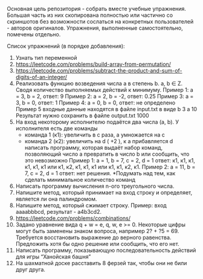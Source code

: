 Основная цель репозитория - собрать вместе учебные упражнения. Большая часть из них скопирована полностью или частично со скриншотов без возможности сослаться на конкретных пользователей - авторов оригиналов. Упражнения, выполненные самостоятельно, помечены отдельно.

Список упражнений (в порядке добавления):
1. Узнать тип переменной
2. https://leetcode.com/problems/build-array-from-permutation/
3. https://leetcode.com/problems/subtract-the-product-and-sum-of-digits-of-an-integer/
4. Реализовать функцию возведения числа а в степень b. a, b ∈ Z. Сводя количество выполняемых действий к минимуму. 
    Пример 1: а = 3, b = 2, ответ: 9 
    Пример 2: а = 2, b = -2, ответ: 0.25
    Пример 3: а = 3, b = 0, ответ: 1
    Пример 4: а = 0, b = 0, ответ: не определено
    Пример 5
    входные данные находятся в файле input.txt в виде
    b 3
    a 10
    Результат нужно сохранить в файле output.txt
    1000
5. На вход некоторому исполнителю подаётся два числа (a, b). У исполнителя есть две команды
    - команда 1 (к1): увеличить в с раза, а умножается на c
    - команда 2 (к2): увеличить на d ( +2 ), к a прибавляется d
написать программу, которая выдаёт набор команд, позволяющий число a превратить в число b или сообщить, что это невозможно
Пример 1: а = 1, b = 7, c = 2, d = 1
ответ: к1, к1, к1, к1, к1, к1 или к1, к2, к1, к1, к1 или к1, к1, к2, к1. 
Пример 2: а = 11, b = 7, c = 2, d = 1
ответ: нет решения. 
*Подумать над тем, как сделать минимальное количество команд
6. Написать программу вычисления n-ого треугольного числа.
7. Напишите метод, который принимает на вход строку и определяет, является ли она палиндромом.
8. Напишите метод, который сжимает строку. Пример: вход ааааbbbcd, результат - а4b3cd2.
9. https://leetcode.com/problems/combinations/
10. Задано уравнение вида q + w = e, q, w, e >= 0. Некоторые цифры могут быть заменены знаком вопроса, например 2? + ?5 = 69. Требуется восстановить выражение до верного равенства. Предложить хотя бы одно решение или сообщить, что его нет.
11. Написать программу, показывающую последовательность действий для игры “Ханойская башня”
12. На шахматной доске расставить 8 ферзей так, чтобы они не били друг друга.